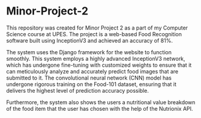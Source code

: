 # Minor-Project-2

This repository was created for Minor Project 2 as a part of my Computer Science course at UPES. The project is a web-based Food Recognition software built using InceptionV3 and achieved an accuracy of 81%.

The system uses the Django framework for the website to function smoothly. 
This system employs a highly advanced InceptionV3 network, which has undergone fine-tuning with customized weights to ensure that it can meticulously analyze and accurately predict food images that are submitted to it. The convolutional neural network (CNN) model has undergone rigorous training on the Food-101 dataset, ensuring that it delivers the highest level of prediction accuracy possible.

Furthermore, the system also shows the users a nutritional value breakdown of the food item that the user has chosen with the help of the Nutrionix API.
